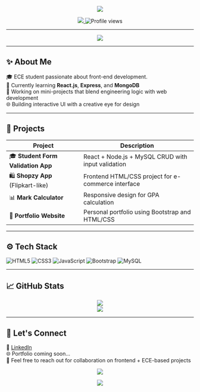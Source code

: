 

<!-- GitHub Profile README for Nandhini -->

<p align="center">
  <img src="https://capsule-render.vercel.app/api?type=waving&color=8e44ad,000000&height=200&section=header&text=Hi%20There%20👋%20I'm%20Nandhini&fontColor=ffffff&fontSize=40" />
</p>

<p align="center">
  <a href="https://www.linkedin.com/in/your-linkedin-id/" target="_blank">
    <img src="https://img.shields.io/badge/LinkedIn-Connect-blueviolet?style=for-the-badge&logo=linkedin&logoColor=white" />
  </a>
  <img src="https://komarev.com/ghpvc/?username=nandhinisr&style=for-the-badge&color=blueviolet" alt="Profile views" />
</p>

---

<p align="center">
  <a href="https://github.com/nandhinisr">
    <img src="https://readme-typing-svg.herokuapp.com?font=Fira+Code&size=24&pause=1000&color=800080&center=true&vCenter=true&multiline=true&width=600&height=100&lines=👩‍💻+Frontend+Developer+in+Training;💡+React+%7C+HTML+%7C+CSS+%7C+JavaScript;📚+ECE+Student+%7C+Mini+Project+Enthusiast;🎯+Open+to+Collaboration!" />
  </a>
</p>

---

## ✨ About Me

🎓 ECE student passionate about front-end development.  
🧠 Currently learning **React.js**, **Express**, and **MongoDB**  
💼 Working on mini-projects that blend engineering logic with web development  
🌐 Building interactive UI with a creative eye for design  

---

## 💼 Projects

| Project | Description |
|--------|-------------|
| 🎓 **Student Form Validation App** | React + Node.js + MySQL CRUD with input validation |
| 🛍️ **Shopzy App** (Flipkart-like) | Frontend HTML/CSS project for e-commerce interface |
| 📊 **Mark Calculator** | Responsive design for GPA calculation |
| 📇 **Portfolio Website** | Personal portfolio using Bootstrap and HTML/CSS |

---

## ⚙️ Tech Stack

![HTML5](https://img.shields.io/badge/-HTML5-E34F26?style=flat&logo=html5&logoColor=white)
![CSS3](https://img.shields.io/badge/-CSS3-1572B6?style=flat&logo=css3)
![JavaScript](https://img.shields.io/badge/-JavaScript-F7DF1E?style=flat&logo=javascript&logoColor=black)
![Bootstrap](https://img.shields.io/badge/-Bootstrap-7952B3?style=flat&logo=bootstrap)
![MySQL](https://img.shields.io/badge/-MySQL-4479A1?style=flat&logo=mysql)

---

## 📈 GitHub Stats

<div align="center">
  <img src="https://github-readme-stats.vercel.app/api?username=nandhinisr&show_icons=true&theme=tokyonight&border_radius=10&hide_title=true" />
  <br/>
  <img src="https://github-readme-stats.vercel.app/api/top-langs/?username=nandhinisr&layout=compact&theme=tokyonight" />
</div>

---

## 🌸 Let's Connect

🔗 [LinkedIn](https://www.linkedin.com/in/your-linkedin-id/)  
🌐 Portfolio coming soon...  
📩 Feel free to reach out for collaboration on frontend + ECE-based projects
<p align="center">
  <img src="https://capsule-render.vercel.app/api?type=waving&color=0:ff4b1f,100:1fddff&height=200&section=header&text=Hi,%20I'm%20Nandhini!&fontSize=40&fontAlignY=35&desc=Full-Stack%20Learner&descAlignY=60&descAlign=62"/>
</p>

<p align="center">
  <img src="https://capsule-render.vercel.app/api?type=waving&color=8e44ad,000000&height=150&section=footer"/>
</p>
